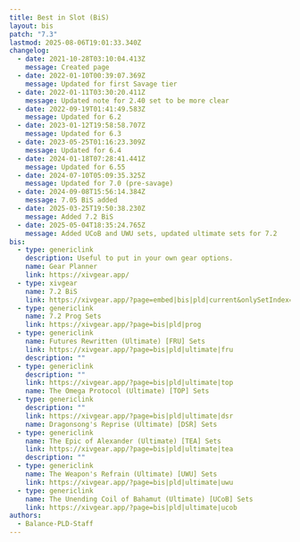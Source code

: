 ```yaml
---
title: Best in Slot (BiS)
layout: bis
patch: "7.3"
lastmod: 2025-08-06T19:01:33.340Z
changelog:
  - date: 2021-10-28T03:10:04.413Z
    message: Created page
  - date: 2022-01-10T00:39:07.369Z
    message: Updated for first Savage tier
  - date: 2022-01-11T03:30:20.411Z
    message: Updated note for 2.40 set to be more clear
  - date: 2022-09-19T01:41:49.583Z
    message: Updated for 6.2
  - date: 2023-01-12T19:58:58.707Z
    message: Updated for 6.3
  - date: 2023-05-25T01:16:23.309Z
    message: Updated for 6.4
  - date: 2024-01-18T07:28:41.441Z
    message: Updated for 6.55
  - date: 2024-07-10T05:09:35.325Z
    message: Updated for 7.0 (pre-savage)
  - date: 2024-09-08T15:56:14.384Z
    message: 7.05 BiS added
  - date: 2025-03-25T19:50:38.230Z
    message: Added 7.2 BiS
  - date: 2025-05-04T18:35:24.765Z
    message: Added UCoB and UWU sets, updated ultimate sets for 7.2
bis:
  - type: genericlink
    description: Useful to put in your own gear options.
    name: Gear Planner
    link: https://xivgear.app/
  - type: xivgear
    name: 7.2 BiS
    link: https://xivgear.app/?page=embed|bis|pld|current&onlySetIndex=0
  - type: genericlink
    name: 7.2 Prog Sets
    link: https://xivgear.app/?page=bis|pld|prog
  - type: genericlink
    name: Futures Rewritten (Ultimate) [FRU] Sets
    link: https://xivgear.app/?page=bis|pld|ultimate|fru
    description: ""
  - type: genericlink
    description: ""
    link: https://xivgear.app/?page=bis|pld|ultimate|top
    name: The Omega Protocol (Ultimate) [TOP] Sets
  - type: genericlink
    description: ""
    link: https://xivgear.app/?page=bis|pld|ultimate|dsr
    name: Dragonsong's Reprise (Ultimate) [DSR] Sets
  - type: genericlink
    name: The Epic of Alexander (Ultimate) [TEA] Sets
    link: https://xivgear.app/?page=bis|pld|ultimate|tea
    description: ""
  - type: genericlink
    name: The Weapon's Refrain (Ultimate) [UWU] Sets
    link: https://xivgear.app/?page=bis|pld|ultimate|uwu
  - type: genericlink
    name: The Unending Coil of Bahamut (Ultimate) [UCoB] Sets
    link: https://xivgear.app/?page=bis|pld|ultimate|ucob
authors:
  - Balance-PLD-Staff
---
```

